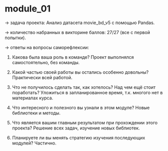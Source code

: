 # module_01

→ задача проекта:
   Анализ датасета movie_bd_v5 с помощью Pandas.

→ количество набранных в викторине баллов:
   27/27 (все с первой попытки).

→ ответы на вопросы саморефлексии:

1. Какова была ваша роль в команде?
   Проект выполнялся самостоятельно, без команды.

2. Какой частью своей работы вы остались особенно довольны?
   Практически всей работой.

3. Что не получилось сделать так, как хотелось? Над чем ещё стоит поработать?
   Уложиться в запланированное время, т.к. многого нет в материалах курса.

4. Что интересного и полезного вы узнали в этом модуле?
   Новые библиотеки и методы.

5. Что является вашим главным результатом при прохождении этого проекта?
   Решение всех задач, изучение новых библиотек.

6. Планируете ли вы менять стратегию изучения последующих модулей?
   Частично.
